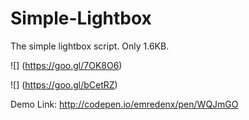 # Simple-Lightbox
The simple lightbox script. Only 1.6KB.

![<Info about Image>]
(https://goo.gl/7OK8O6)

![<Info about Image>]
(https://goo.gl/bCetRZ)

Demo Link:
http://codepen.io/emredenx/pen/WQJmGO
